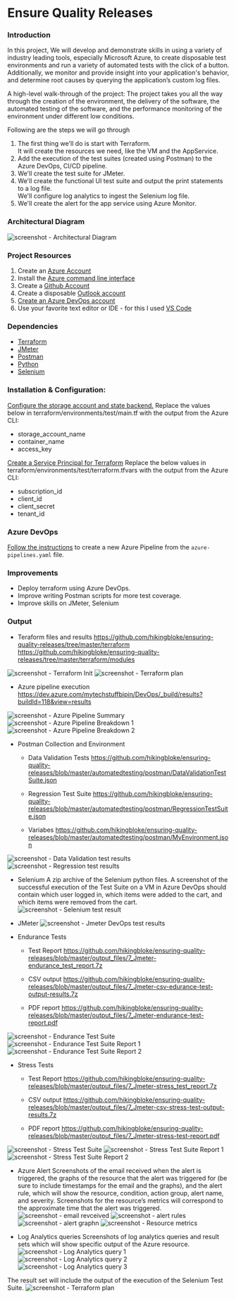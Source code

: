 # Ensure Quality Releases

### Introduction
In this project, We will develop and demonstrate skills in using a variety of industry leading tools, especially Microsoft Azure, to create disposable test environments and run a variety of automated tests with the click of a button. Additionally, we monitor and provide insight into your application's behavior, and determine root causes by querying the application’s custom log files.

A high-level walk-through of the project:
The project takes you all the way through the creation of the environment,
the delivery of the software, the automated testing of the software,
and the performance monitoring of the environment under different low conditions.

Following are the steps we will go through
1. The first thing we'll do is start with Terraform.  
   It will create the resources we need, like the VM and the AppService.  
2. Add the execution of the test suites (created using Postman) to the Azure DevOps, CI/CD pipeline.  
3. We'll create the test suite for JMeter.  
4. We'll create the functional UI test suite and output the print statements to a log file.  
   We'll configure log analytics to ingest the Selenium log file.  
5. We'll create the alert for the app service using Azure Monitor.  

### Architectural Diagram
![screenshot - Architectural Diagram](./output_files/1.architecture-diagram.png?raw=true)

### Project Resources
1. Create an [Azure Account](https://portal.azure.com) 
2. Install the [Azure command line interface](https://docs.microsoft.com/en-us/cli/azure/install-azure-cli?view=azure-cli-latest)
3. Create a [Github Account](https://www.github.com)
4. Create a disposable [Outlook account](https://outlook.com/)
5. [Create an Azure DevOps account](https://azure.microsoft.com/en-us/pricing/details/devops/azure-devops-services/)
6. Use your favorite text editor or IDE - for this I used [VS Code](https://code.visualstudio.com/Download)

### Dependencies
- [Terraform](https://www.terraform.io/downloads.html)
- [JMeter](https://jmeter.apache.org/download_jmeter.cgi)
- [Postman](https://www.postman.com/downloads/)
- [Python](https://www.postman.com/downloads/)
- [Selenium](https://sites.google.com/a/chromium.org/chromedriver/getting-started)

### Installation & Configuration:
[Configure the storage account and state backend.](https://docs.microsoft.com/en-us/azure/terraform/terraform-backend) Replace the values below in terraform/environments/test/main.tf with the output from the Azure CLI:
- storage_account_name
- container_name
- access_key

[Create a Service Principal for Terraform](https://www.terraform.io/docs/providers/azurerm/guides/service_principal_client_secret.html) Replace the below values in terraform/environments/test/terraform.tfvars with the output from the Azure CLI:
- subscription_id
- client_id
- client_secret
- tenant_id

### Azure DevOps
[Follow the instructions](https://docs.microsoft.com/en-us/azure/devops/pipelines/create-first-pipeline?view=azure-devops&tabs=java%2Cyaml%2Cbrowser%2Ctfs-2018-2) to create a new Azure Pipeline from the `azure-pipelines.yaml` file.

### Improvements
- Deploy terraform using Azure DevOps.
- Improve writing Postman scripts for more test coverage.
- Improve skills on JMeter, Selenium

### Output
- Teraform files and results
https://github.com/hikingbloke/ensuring-quality-releases/tree/master/terraform
https://github.com/hikingbloke/ensuring-quality-releases/tree/master/terraform/modules

![screenshot - Terraform Init](./output_files/2_terraform_init.png?raw=true)
![screenshot - Terraform plan](./output_files/3_terraform_plan.png?raw=true)

- Azure pipeline execution
https://dev.azure.com/mytechstuffbipin/DevOps/_build/results?buildId=118&view=results

![screenshot - Azure Pipeline Summary](./output_files/4_azure_pipeline-execution_1.png?raw=true)
![screenshot - Azure Pipeline Breakdown 1](./output_files/4_azure_pipeline-execution_2.png?raw=true)
![screenshot - Azure Pipeline Breakdown 2](./output_files/4_azure_pipeline-execution_3.png?raw=true)

- Postman Collection and Environment
    - Data Validation Tests
        https://github.com/hikingbloke/ensuring-quality-releases/blob/master/automatedtesting/postman/DataValidationTestSuite.json

    - Regression Test Suite
        https://github.com/hikingbloke/ensuring-quality-releases/blob/master/automatedtesting/postman/RegressionTestSuite.json

    - Variabes
        https://github.com/hikingbloke/ensuring-quality-releases/blob/master/automatedtesting/postman/MyEnvironment.json

![screenshot - Data Validation test results](./output_files/5_postman-data-validation-test-results.png?raw=true)
![screenshot - Regression test results](./output_files/5_postman-regression-test-results.png?raw=true)

- Selenium
A zip archive of the Selenium python files. A screenshot of the successful execution of the Test Suite on a VM in Azure DevOps should contain which user logged in, which items were added to the cart, and which items were removed from the cart.
![screenshot - Selenium test result](./output_files/6-selenium-test-results.png?raw=true)

- JMeter
![screenshot - Jmeter DevOps test results](./output_files/7_Jmeter-devops-test-results.png?raw=true)

- Endurance Tests
    - Test Report
        https://github.com/hikingbloke/ensuring-quality-releases/blob/master/output_files/7_Jmeter-endurance_test_report.7z

    - CSV output
        https://github.com/hikingbloke/ensuring-quality-releases/blob/master/output_files/7_Jmeter-csv-edurance-test-output-results.7z

    - PDF report
        https://github.com/hikingbloke/ensuring-quality-releases/blob/master/output_files/7_Jmeter-endurance-test-report.pdf

![screenshot - Endurance Test Suite](./output_files/7_Jmeter-endurance-test-suite.png?raw=true)
![screenshot - Endurance Test Suite Report 1](./output_files/7_Jmeter-endurance-test-report_1.png?raw=true)
![screenshot - Endurance Test Suite Report 2](./output_files/7_Jmeter-endurance-test-report_2.png?raw=true)

- Stress Tests
    - Test Report
        https://github.com/hikingbloke/ensuring-quality-releases/blob/master/output_files/7_Jmeter-stress_test_report.7z

    - CSV output
        https://github.com/hikingbloke/ensuring-quality-releases/blob/master/output_files/7_Jmeter-csv-stress-test-output-results.7z

    - PDF report
        https://github.com/hikingbloke/ensuring-quality-releases/blob/master/output_files/7_Jmeter-stress-test-report.pdf

![screenshot - Stress Test Suite](./output_files/7_Jmeter-stress-test-suite.png?raw=true)
![screenshot - Stress Test Suite Report 1](./output_files/7_Jmeter-stress-test-report_1.png?raw=true)
![screenshot - Stress Test Suite Report 2](./output_files/7_Jmeter-stress-test-report_2.png?raw=true)


- Azure Alert
Screenshots of the email received when the alert is triggered, the graphs of the resource that the alert was triggered for (be sure to include timestamps for the email and the graphs), and the alert rule, which will show the resource, condition, action group, alert name, and severity. Screenshots for the resource’s metrics will correspond to the approximate time that the alert was triggered.
![screenshot - email revceived](./output_files/8_azure-email-alert.png?raw=true)
![screenshot - alert rules](./output_files/8_azure-alert-rules.png?raw=true)
![screenshot - alert graphn](./output_files/8_azure-alert-graph.png?raw=true)
![screenshot - Resource metrics](./output_files/8_web-app-metrics.png?raw=true)

- Log Analytics queries
Screenshots of log analytics queries and result sets which will show specific output of the Azure resource. 
![screenshot - Log Analytics query 1](./output_files/9_log-analytics-query_1.png?raw=true)
![screenshot - Log Analytics query 2](./output_files/9_log-analytics-query_2.png?raw=true)
![screenshot - Log Analytics query 3](./output_files/9_log-analytics-query-webapplogs.png?raw=true)

The result set will include the output of the execution of the Selenium Test Suite.
![screenshot - Terraform plan](./output_files/4.web-app-deployed.png?raw=true)
